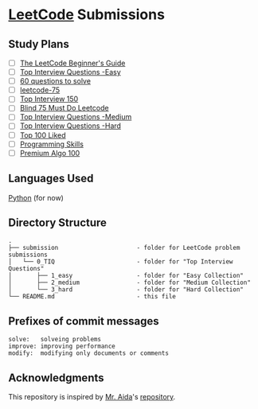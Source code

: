 # [LeetCode](https://leetcode.com/) Submissions

## Study Plans
 - [ ] [The LeetCode Beginner's Guide](https://leetcode.com/explore/featured/card/the-leetcode-beginners-guide/)
 - [ ] [Top Interview Questions -Easy](https://leetcode.com/explore/featured/card/top-interview-questions-easy/)
 - [ ] [60 questions to solve](https://leetcode.com/list/xo2bgr0r/)
 - [ ] [leetcode-75](https://leetcode.com/studyplan/leetcode-75/)
 - [ ] [Top Interview 150](https://leetcode.com/studyplan/top-interview-150/)
 - [ ] [Blind 75 Must Do Leetcode](https://leetcode.com/problem-list/xi4ci4ig/)
 - [ ] [Top Interview Questions -Medium](https://leetcode.com/explore/featured/card/top-interview-questions-medium/)
 - [ ] [Top Interview Questions -Hard](https://leetcode.com/explore/featured/card/top-interview-questions-hard/)
 - [ ] [Top 100 Liked](https://leetcode.com/studyplan/top-100-liked/)
 - [ ] [Programming Skills](https://leetcode.com/studyplan/programming-skills/)
 - [ ] [Premium Algo 100](https://leetcode.com/studyplan/premium-algo-100/)

## Languages Used
[Python](https://www.python.org/) (for now)

## Directory Structure
```
.
├── submission                      - folder for LeetCode problem submissions
│   └── 0_TIQ                       - folder for "Top Interview Questions"
│       ├── 1_easy                  - folder for "Easy Collection"
│       ├── 2_medium                - folder for "Medium Collection"
│       └── 3_hard                  - folder for "Hard Collection"
└── README.md                       - this file
```

## Prefixes of commit messages
```
solve:   solveing problems
improve: improving performance
modify:  modifying only documents or comments
```

## Acknowledgments
This repository is inspired by [Mr. Aida](https://github.com/a1da4)'s [repository](https://github.com/a1da4/leetcode?tab=readme-ov-file).